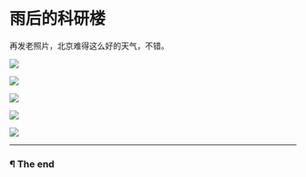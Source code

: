 # 雨后的科研楼

再发老照片，北京难得这么好的天气，不错。

![](http://7xis48.com1.z0.glb.clouddn.com/wp/album/yuhou/Image00001.jpg)

![](http://7xis48.com1.z0.glb.clouddn.com/wp/album/yuhou/Image00002.jpg)

![](http://7xis48.com1.z0.glb.clouddn.com/wp/album/yuhou/Image00003.jpg)

![](http://7xis48.com1.z0.glb.clouddn.com/wp/album/yuhou/Image00004.jpg)

![](http://7xis48.com1.z0.glb.clouddn.com/wp/album/yuhou/Image00005.jpg)

---

### ¶ The end
